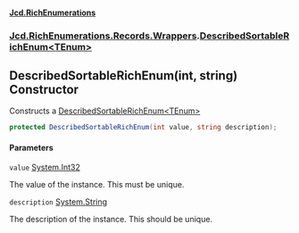 #### [Jcd.RichEnumerations](index.md 'index')
### [Jcd.RichEnumerations.Records.Wrappers](Jcd.RichEnumerations.Records.Wrappers.md 'Jcd.RichEnumerations.Records.Wrappers').[DescribedSortableRichEnum&lt;TEnum&gt;](DescribedSortableRichEnum_TEnum_.md 'Jcd.RichEnumerations.Records.Wrappers.DescribedSortableRichEnum<TEnum>')

## DescribedSortableRichEnum(int, string) Constructor

Constructs a [DescribedSortableRichEnum&lt;TEnum&gt;](DescribedSortableRichEnum_TEnum_.md 'Jcd.RichEnumerations.Records.Wrappers.DescribedSortableRichEnum<TEnum>')

```csharp
protected DescribedSortableRichEnum(int value, string description);
```
#### Parameters

<a name='Jcd.RichEnumerations.Records.Wrappers.DescribedSortableRichEnum_TEnum_.DescribedSortableRichEnum(int,string).value'></a>

`value` [System.Int32](https://docs.microsoft.com/en-us/dotnet/api/System.Int32 'System.Int32')

The value of the instance. This must be unique.

<a name='Jcd.RichEnumerations.Records.Wrappers.DescribedSortableRichEnum_TEnum_.DescribedSortableRichEnum(int,string).description'></a>

`description` [System.String](https://docs.microsoft.com/en-us/dotnet/api/System.String 'System.String')

The description of the instance. This should be unique.